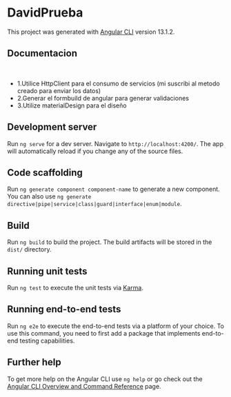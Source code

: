# DavidPrueba

This project was generated with [Angular CLI](https://github.com/angular/angular-cli) version 13.1.2.

## Documentacion
&nbsp;
* 1.Utilice HttpClient para el consumo de servicios (mi suscribi al metodo creado para enviar los datos)&nbsp; 
* 2.Generar el formbuild de angular para generar validaciones &nbsp;
* 3.Utilize materialDesign para el diseño&nbsp;

## Development server

Run `ng serve` for a dev server. Navigate to `http://localhost:4200/`. The app will automatically reload if you change any of the source files.

## Code scaffolding

Run `ng generate component component-name` to generate a new component. You can also use `ng generate directive|pipe|service|class|guard|interface|enum|module`.

## Build

Run `ng build` to build the project. The build artifacts will be stored in the `dist/` directory.

## Running unit tests

Run `ng test` to execute the unit tests via [Karma](https://karma-runner.github.io).

## Running end-to-end tests

Run `ng e2e` to execute the end-to-end tests via a platform of your choice. To use this command, you need to first add a package that implements end-to-end testing capabilities.

## Further help

To get more help on the Angular CLI use `ng help` or go check out the [Angular CLI Overview and Command Reference](https://angular.io/cli) page.
